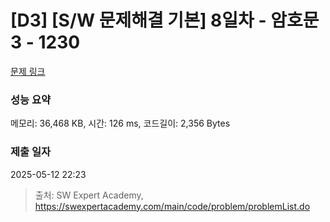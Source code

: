 # [D3] [S/W 문제해결 기본] 8일차 - 암호문3 - 1230 

[문제 링크](https://swexpertacademy.com/main/code/problem/problemDetail.do?contestProbId=AV14zIwqAHwCFAYD) 

### 성능 요약

메모리: 36,468 KB, 시간: 126 ms, 코드길이: 2,356 Bytes

### 제출 일자

2025-05-12 22:23



> 출처: SW Expert Academy, https://swexpertacademy.com/main/code/problem/problemList.do